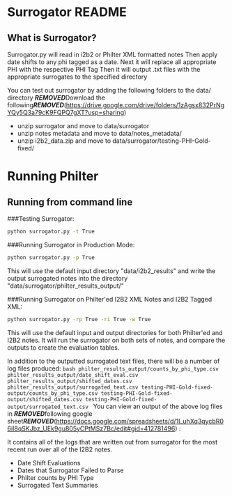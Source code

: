 # Surrogator README


## What is Surrogator?
Surrogator.py will read in i2b2 or Philter XML formatted notes
Then apply date shifts to any phi tagged as a date.
Next it will replace all appropriate PHI with the respective PHI Tag
Then it will output .txt files with the appropriate surrogates to the specified directory

You can test out surrogator by adding the following folders to the data/ directory
***REMOVED***Download the following***REMOVED***(https://drive.google.com/drive/folders/1zAgsx832PrNgYQy5Q3a79cK9FQPQ7gXT?usp=sharing)
- unzip surrogator and move to data/surrogator
- unzip notes metadata and move to data/notes_metadata/
- unzip i2b2_data.zip and move to data/surrogator/testing-PHI-Gold-fixed/

# Running Philter

## Running from command line

###Testing Surrogator:
```bash
python surrogator.py -t True
```

###Running Surrogator in Production Mode:
```bash
python surrogator.py -p True
```

This will use the default input directory "data/i2b2_results"
and write the output surrogated notes into the directory "data/surrogator/philter_results_output/"


###Running Surrogator on Philter'ed I2B2 XML Notes and I2B2 Tagged XML:

```bash
python surrogator.py -rp True -ri True -w True
```

This will use the default input and output directories for both Philter'ed and I2B2 notes. It will run the surrogator on both sets of notes, and compare the outputs to create the evaluation tables. 

In addition to the outputted surrogated text files, there will be a number of log files produced:
	```bash
	philter_results_output/counts_by_phi_type.csv
	philter_results_output/date_shift_eval.csv
	philter_results_output/shifted_dates.csv
	philter_results_output/surrogated_text.csv
	testing-PHI-Gold-fixed-output/counts_by_phi_type.csv
	testing-PHI-Gold-fixed-output/shifted_dates.csv
	testing-PHI-Gold-fixed-output/surrogated_text.csv
	```
You can view an output of the above log files in ***REMOVED***following google sheet***REMOVED***(https://docs.google.com/spreadsheets/d/1I_uhXq3qycbR06iI8qSKJbz_UEk9gu805yCPtMSz7Bc/edit#gid=412781496) :

It contains all of the logs that are written out from surrogator for the most recent run over all of the I2B2 notes.
- Date Shift Evaluations
- Dates that Surrogator Failed to Parse
- Philter counts by PHI Type
- Surrogated Text Summaries
